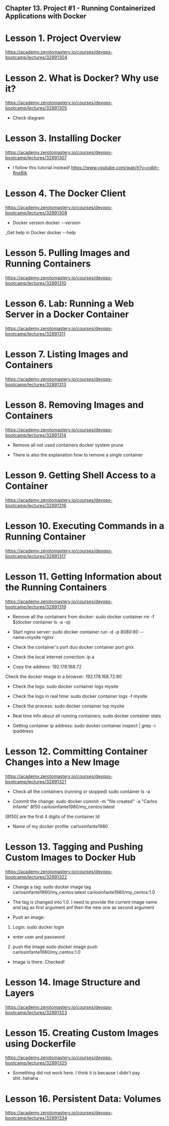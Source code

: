 ## Chapter 13. Project #1 - Running Containerized Applications with Docker

# Lesson 1. Project Overview

https://academy.zerotomastery.io/courses/devops-bootcamp/lectures/32891304

# Lesson 2. What is Docker? Why use it?

https://academy.zerotomastery.io/courses/devops-bootcamp/lectures/32891305

- Check <virtual machine and docker> diagram

# Lesson 3. Installing Docker

https://academy.zerotomastery.io/courses/devops-bootcamp/lectures/32891307

- I follow this tutorial instead!
  https://www.youtube.com/watch?v=cqbh-RneBlk

# Lesson 4. The Docker Client

https://academy.zerotomastery.io/courses/devops-bootcamp/lectures/32891308

- Docker version
  docker --version

\_Get help in Docker
docker --help

# Lesson 5. Pulling Images and Running Containers

https://academy.zerotomastery.io/courses/devops-bootcamp/lectures/32891310

# Lesson 6. Lab: Running a Web Server in a Docker Container

https://academy.zerotomastery.io/courses/devops-bootcamp/lectures/32891311

# Lesson 7. Listing Images and Containers

https://academy.zerotomastery.io/courses/devops-bootcamp/lectures/32891313

# Lesson 8. Removing Images and Containers

https://academy.zerotomastery.io/courses/devops-bootcamp/lectures/32891314

- Remove all not used containers
  docker system prune

* There is also the explanation how to remove a single container

# Lesson 9. Getting Shell Access to a Container

https://academy.zerotomastery.io/courses/devops-bootcamp/lectures/32891316

# Lesson 10. Executing Commands in a Running Container

https://academy.zerotomastery.io/courses/devops-bootcamp/lectures/32891317

# Lesson 11. Getting Information about the Running Containers

https://academy.zerotomastery.io/courses/devops-bootcamp/lectures/32891319

- Remove all the containers from docker:
  sudo docker container rm -f $(docker container ls -a -q)

- Start nginx server:
  sudo docker container run -d -p 8080:80 --name=mysite nginx

- Check the container's port
  duo docker container port gnix

- Check the local internet conection:
  ip a

* Copy the address: 192.178.168.72

Check the docker image in a browser:
192.178.168.72:80

- Check the logs:
  sudo docker container logs mysite

- Check the logs in real time:
  sudo docker container logs -f mysite

- Check the process:
  sudo docker container top mysite

- Real time info about all running containers:
  sudo docker container stats

- Getting container ip address:
  sudo docker container inspect | grep -i ipaddress

# Lesson 12. Committing Container Changes into a New Image

https://academy.zerotomastery.io/courses/devops-bootcamp/lectures/32891321

- Check all the containers (running or stopped)
  sudo container ls -a

- Commit the change:
  sudo docker commit -m "file created" -a "Carlos Infante" 8f50 carlosinfante1980/my_centos:latest

[8f50] are the first 4 digits of the container Id

- Name of my docker profile:
  carlosinfante1980

# Lesson 13. Tagging and Pushing Custom Images to Docker Hub

https://academy.zerotomastery.io/courses/devops-bootcamp/lectures/32891322

- Change a tag:
  sudo docker image tag carlosinfante1980/my_centos:latest carlosinfante1980/my_centos:1.0

* The tag is changed into 1.0. I need to provide the current image name and tag as first argument anf then the new one as second argument

- Push an image:

1. Login:
   sudo docker login

- enter user and password

2. push the image
   sudo docker image push carlosinfante1980/my_centos:1.0

- Image is there. Checked!

# Lesson 14. Image Structure and Layers

https://academy.zerotomastery.io/courses/devops-bootcamp/lectures/32891323

# Lesson 15. Creating Custom Images using Dockerfile

https://academy.zerotomastery.io/courses/devops-bootcamp/lectures/32891325

- Something did not work here. I think it is because I didn't pay shit..hahaha

# Lesson 16. Persistent Data: Volumes

https://academy.zerotomastery.io/courses/devops-bootcamp/lectures/32891334
